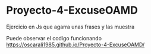 # Proyecto-4-ExcuseOAMD

Ejercicio en Js que agarra unas frases y las muestra

Puede observar el codigo funcionando 
https://oscarali1985.github.io/Proyecto-4-ExcuseOAMD/
